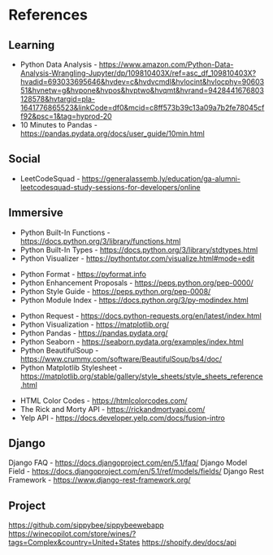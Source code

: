 # References

## Learning

- Python Data Analysis - https://www.amazon.com/Python-Data-Analysis-Wrangling-Jupyter/dp/109810403X/ref=asc_df_109810403X?hvadid=693033695646&hvdev=c&hvdvcmdl&hvlocint&hvlocphy=9060351&hvnetw=g&hvpone&hvpos&hvptwo&hvqmt&hvrand=9428441676803128578&hvtargid=pla-1641776865523&linkCode=df0&mcid=c8ff573b39c13a09a7b2fe78045cff92&psc=1&tag=hyprod-20
- 10 Minutes to Pandas - https://pandas.pydata.org/docs/user_guide/10min.html

## Social

- LeetCodeSquad - https://generalassemb.ly/education/ga-alumni-leetcodesquad-study-sessions-for-developers/online

## Immersive

* Python Built-In Functions - https://docs.python.org/3/library/functions.html
* Python Built-In Types - https://docs.python.org/3/library/stdtypes.html
* Python Visualizer - https://pythontutor.com/visualize.html#mode=edit

- Python Format - https://pyformat.info
- Python Enhancement Proposals - https://peps.python.org/pep-0000/
- Python Style Guide -  https://peps.python.org/pep-0008/
- Python Module Index - https://docs.python.org/3/py-modindex.html

* Python Request - https://docs.python-requests.org/en/latest/index.html
* Python Visualization - https://matplotlib.org/
* Python Pandas - https://pandas.pydata.org/
* Python Seaborn - https://seaborn.pydata.org/examples/index.html
* Python BeautifulSoup - https://www.crummy.com/software/BeautifulSoup/bs4/doc/
* Python Matplotlib Stylesheet - https://matplotlib.org/stable/gallery/style_sheets/style_sheets_reference.html

- HTML Color Codes - https://htmlcolorcodes.com/
- The Rick and Morty API - https://rickandmortyapi.com/
- Yelp API - https://docs.developer.yelp.com/docs/fusion-intro

## Django

Django FAQ - https://docs.djangoproject.com/en/5.1/faq/
Django Model Field - https://docs.djangoproject.com/en/5.1/ref/models/fields/
Django Rest Framework - https://www.django-rest-framework.org/

## Project

https://github.com/sippybee/sippybeewebapp
https://winecopilot.com/store/wines/?tags=Complex&country=United+States
https://shopify.dev/docs/api